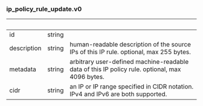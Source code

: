 
### ip_policy_rule_update.v0

| &nbsp; | &nbsp; | &nbsp; |
|---|---|---|
| id | string |  |
| description | string | human-readable description of the source IPs of this IP rule. optional, max 255 bytes. |
| metadata | string | arbitrary user-defined machine-readable data of this IP policy rule. optional, max 4096 bytes. |
| cidr | string | an IP or IP range specified in CIDR notation. IPv4 and IPv6 are both supported. |